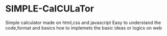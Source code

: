 # SIMPLE-CalCULaTor
Simple calculator made on html,css and javascript
Easy to understand the code,format and basics hoe to implemets the basic ideas or logics on web
